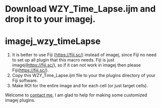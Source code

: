 # Download WZY_Time_Lapse.ijm and drop it to your imagej.
# imagej_wzy_timeLapse
1. It is better to use Fiji (https://fiji.sc/) instead of imagej, since Fiji no need to set up all plugin that this macro needs. Fiji is just imagej(https://fiji.sc/), so if it can not work in imagej then please Fiji(https://fiji.sc/).
2. Copy this WZY_Time_Lapse.ijm file to your the plugins directory of your Fiji software.
3. Make ROI for the entire image and for each cell (or just target cells).


Welcome to [contact me](https://wong-ziyi.github.io), I am glad to help for making some customized imagej plugins.

